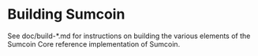 Building Sumcoin
================

See doc/build-*.md for instructions on building the various
elements of the Sumcoin Core reference implementation of Sumcoin.
